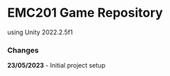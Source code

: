 # EMC201 Game Repository

using Unity 2022.2.5f1

### Changes

**23/05/2023** - Initial project setup
